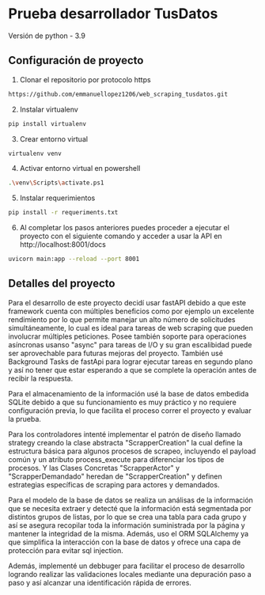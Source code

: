 # Prueba desarrollador TusDatos

Versión de python - 3.9

## Configuración de proyecto
1. Clonar el repositorio por protocolo https
```bash
https://github.com/emmanuellopez1206/web_scraping_tusdatos.git
```
2. Instalar virtualenv
```bash
pip install virtualenv
```
3. Crear entorno virtual
```bash
virtualenv venv
```
4. Activar entorno virtual en powershell
```bash
.\venv\Scripts\activate.ps1 
```
5. Instalar requerimientos
```bash
pip install -r requeriments.txt
```
6. Al completar los pasos anteriores puedes proceder a ejecutar el proyecto con el siguiente comando y acceder a usar la API en http://localhost:8001/docs
```bash
uvicorn main:app --reload --port 8001
```
## Detalles del proyecto
Para el desarrollo de este proyecto decidí usar fastAPI debido a que este framework cuenta con múltiples beneficios como por ejemplo un excelente rendimiento por lo que permite manejar un alto número de solicitudes simultáneamente, lo cual es ideal para tareas de web scraping que pueden involucrar múltiples peticiones. Posee también soporte para operaciones asíncronas usanso "async" para tareas de I/O y su gran escalibidad puede ser aprovechable para futuras mejoras del proyecto. También usé Background Tasks de fastApi para lograr ejecutar tareas en segundo plano y así no tener que estar esperando a que se complete la operación antes de recibir la respuesta.

Para el almacenamiento de la información usé la base de datos embedida SQLite debido a que su funcionamiento es muy práctico y no requiere configuración previa, lo que facilita el proceso correr el proyecto y evaluar la prueba. 

Para los controladores intenté implementar el patrón de diseño llamado strategy creando la clase abstracta "ScrapperCreation" la cual define la estructura básica para algunos procesos de scrapeo, incluyendo el payload común y un atributo process_execute para diferenciar los tipos de procesos. Y las Clases Concretas "ScrapperActor" y "ScrapperDemandado" heredan de "ScrapperCreation" y definen estrategias específicas de scraping para actores y demandados.

Para el modelo de la base de datos se realiza un análisas de la información que se necesita extraer y detecté que la información está segmentada por distintos grupos de listas, por lo que se crea una tabla para cada grupo y así se asegura recopilar toda la información suministrada por la página y mantener la integridad de la misma. Además, uso el ORM SQLAlchemy ya que simplifica la interacción con la base de datos y ofrece una capa de protección para evitar sql injection.

Además, implementé un debbuger para facilitar el proceso de desarrollo logrando realizar las validaciones locales mediante una depuración paso a paso y así alcanzar una identificación rápida de errores.
